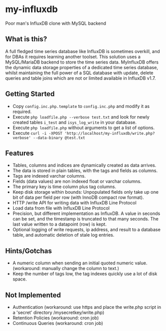 # my-influxdb
Poor man's InfluxDB clone with MySQL backend

## What is this?
A full fledged time series database like InfluxDB is sometimes overkill, and for DBAs it requires learning another toolset. This solution uses a MySQL/MariaDB backend to store the time series data. MyInfluxDB offers the dynamic data storage properties of a dedicated time series database, whilst maintaining the full power of a SQL database with update, delete queries and table joins which are not or limited available in InfluxDB v1.7. 

## Getting Started
- Copy ```config.inc.php.template``` to ```config.inc.php``` and modify it as required.
- Execute ```php loadfile.php --verbose test.txt``` and look for newly created tables ```i_test``` and ```isys_log_write``` in your database.
- Execute ```php loadfile.php``` without arguments to get a list of options.
- Execute ```curl -i -XPOST 'http://localhost/my-influxdb/write.php?verbose' --data-binary @test.txt```

## Features
- Tables, columns and indices are dynamically created as data arrives.
- The data is stored in plain tables, with the tags and fields as columns. 
- Tags are indexed varchar columns.
- Fields (data values) are non indexed float or varchar columns. 
- The primary key is time column plus tag columns. 
- Keep disk storage within bounds: Unpopulated fields only take up one bit of data per field per row (with InnoDB compact row format).
- HTTP /write API for writing data with InfluxDB Line Protocol 
- Load data from file with InfluxDB Line Protocol 
- Precision, but different implementation as InfluxDB. A value in seconds can be set, and the timestamp is truncated to that many seconds. The last value written to a datapoint (row) is kept.
- Optional logging of write requests, ip address, and result to a database table, and automatic deletion of stale log entries. 

## Hints/Gotchas
- A numeric column when sending an initial quoted numeric value. (workaround: manually change the column to text.)
- Keep the number of tags low, the tag indexes quickly use a lot of disk space. 

## Not Implemented
- Authentication (workaround: use https and place the write.php script in a 'secret' directory /mysecretkey/write.php)
- Retention Policies (workaround: cron job)
- Continuous Queries (workaround: cron job)
